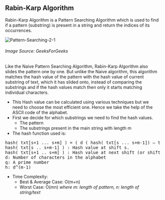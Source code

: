 ## Rabin-Karp Algorithm

Rabin-Karp Algorithm is a Pattern Searching Algorithm which is used to find if a pattern (substring) is present in a string and return the indices of its occurrences.

![Pattern-Searching-2-1](https://user-images.githubusercontent.com/43854410/100616957-d7b74300-333f-11eb-9462-6575d296f0c7.png)
<br>
<h6>Image Source: GeeksForGeeks</h6>

Like the Naive Pattern Searching Algorithm, Rabin-Karp Algorithm also slides the pattern one by one. But unlike the Naive algorithm, this algorithm matches the hash value of the pattern with the hash value of current substring of text, which it has slided onto, instead of comparing the substrings and if the hash values match then only it starts matching individual characters. 

- This Hash value can be calculated using various techniques but we need to choose the most efficient one. Hence we take the help of the ASCII code of the alphabet. 
- First we decide for which substrings we need to find the hash values. 
  - The pattern
  - The substrings present in the main string with length m
- The hash function used is: 
<pre>
hash( txt[s+1 ... s+m] ) = ( d ( hash( txt[s ... s+m-1]) – txt[s]*h ) + txt[s + m] ) mod q 
hash( txt[s .. s+m-1] ) : Hash value at shift s. 
hash( txt[s+1 .. s+m] ) : Hash value at next shift (or shift s+1) 
d: Number of characters in the alphabet 
q: A prime number 
h: d^(m-1)
</pre>
- Time Complexity: 
  - Best & Average Case: O(m+n)
  - Worst Case: O(mn)
  <i>where m: length of pattern, n: length of string/text</i>
  
